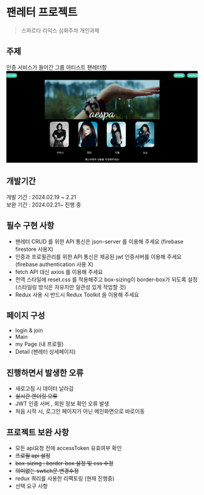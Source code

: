 # 팬레터 프로젝트

> 스파르타 리덕스 심화주차 개인과제 <br/>

## 주제

인증 서비스가 들어간 그룹 아티스트 팬레터함
![](2024-02-24-05-12-05.png)

## 개발기간

개발 기간 : 2024.02.19 ~ 2.21<br/>
보완 기간 : 2024.02.21~ 진행 중

## 필수 구현 사항

- 팬레터 CRUD 를 위한 API 통신은 json-server 를 이용해 주세요 (firebase firestore 사용X)
- 인증과 프로필관리를 위한 API 통신은 제공된 jwt 인증서버를 이용해 주세요 (firebase authentication 사용 X)
- fetch API 대신 axios 를 이용해 주세요
- 전역 스타일에 reset.css 를 적용해주고 box-sizing이 border-box가 되도록 설정 (스타일링 방식은 자유지만 일관성 있게 작업할 것)
- Redux 사용 시 반드시 Redux Toolkit 을 이용해 주세요

## 페이지 구성

- login & join
- Main
- my Page (내 프로필)
- Detail (팬레터 상세페이지)

## 진행하면서 발생한 오류

- 새로고침 시 데이터 날라감
- <s>실시간 렌더링 오류</s>
- JWT 인증 서버 , 회원 정보 확인 오류 발생
- 처음 시작 시, 로그인 페이지가 아닌 메인화면으로 바로이동

## 프로젝트 보완 사항

- 모든 api요청 전에 accessToken 유효여부 확인
- <S>프로필 api 설정</S>
- <s>box-sizing : border-box 설정 및 css 수정</s>
- <s>의미없는 swtich문 변경수정</s>
- redux 쿼리를 사용한 리팩토링 (현재 진행중)
- 선택 요구 사항
